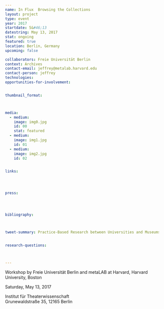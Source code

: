 ```yaml
---
name: In Flux  Browsing the Collections
layout: project
type: event
year: 2017
startdate: 5&#46;13
datestring: May 13, 2017
stat: ongoing
featured: true
location: Berlin, Germany
upcoming: false

collaborators: Freie Universität Berlin
context: Archives
contact-email: jeffrey@metalab.harvard.edu
contact-person: jeffrey
technologies: 
opportunities-for-involvement:


thumbnail_format:



media:
  - medium:
    image: img0.jpg
    id: 00
    stat: featured
  - medium:
    image: img1.jpg
    id: 01
  - medium:
    image: img2.jpg
    id: 02


links:




press:




bibliography:



tweet-summary: Practice-Based Research between Universities and Museums II


research-questions:



---
```


Workshop by Freie Universität Berlin and metaLAB at Harvard, Harvard University, Boston

Saturday, May 13, 2017

Institut für Theaterwissenschaft<br />
Grunewaldstraße 35, 12165 Berlin

